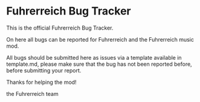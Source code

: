 # Fuhrerreich Bug Tracker

This is the official Fuhrerreich Bug Tracker.

On here all bugs can be reported for Fuhrerreich and the Fuhrerreich music mod.

All bugs should be submitted here as issues via a template available in template.md, please make sure that the bug has not been reported before, before submitting your report.

Thanks for helping the mod!

the Fuhrerreich team
